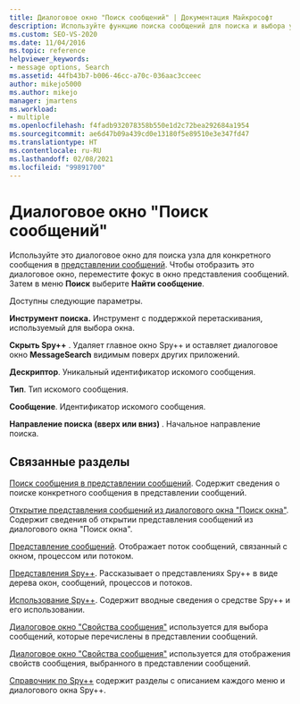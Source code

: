 ```yaml
---
title: Диалоговое окно "Поиск сообщений" | Документация Майкрософт
description: Используйте функцию поиска сообщений для поиска и выбора узла конкретного сообщения в представлении сообщений. Поиск можно выполнить по дескриптору, типу сообщения или идентификатору сообщения.
ms.custom: SEO-VS-2020
ms.date: 11/04/2016
ms.topic: reference
helpviewer_keywords:
- message options, Search
ms.assetid: 44fb43b7-b006-46cc-a70c-036aac3cceec
author: mikejo5000
ms.author: mikejo
manager: jmartens
ms.workload:
- multiple
ms.openlocfilehash: f4fadb932078358b550e1d2c72bea292684a1954
ms.sourcegitcommit: ae6d47b09a439cd0e13180f5e89510e3e347fd47
ms.translationtype: HT
ms.contentlocale: ru-RU
ms.lasthandoff: 02/08/2021
ms.locfileid: "99891700"
---
```

# <a name="message-search-dialog-box"></a>Диалоговое окно "Поиск сообщений"
Используйте это диалоговое окно для поиска узла для конкретного сообщения в [представлении сообщений](../debugger/messages-view.md). Чтобы отобразить это диалоговое окно, переместите фокус в окно представления сообщений. Затем в меню **Поиск** выберите **Найти сообщение**.

 Доступны следующие параметры.

 **Инструмент поиска.** Инструмент с поддержкой перетаскивания, используемый для выбора окна.

 **Скрыть Spy++** . Удаляет главное окно Spy++ и оставляет диалоговое окно **MessageSearch** видимым поверх других приложений.

 **Дескриптор**. Уникальный идентификатор искомого сообщения.

 **Тип**. Тип искомого сообщения.

 **Сообщение**. Идентификатор искомого сообщения.

 **Направление поиска (вверх или вниз)** . Начальное направление поиска.

## <a name="related-sections"></a>Связанные разделы
 [Поиск сообщения в представлении сообщений](../debugger/how-to-search-for-a-message-in-messages-view.md). Содержит сведения о поиске конкретного сообщения в представлении сообщений.

 [Открытие представления сообщений из диалогового окна "Поиск окна"](../debugger/how-to-open-messages-view-from-find-window.md). Содержит сведения об открытии представления сообщений из диалогового окна "Поиск окна".

 [Представление сообщений](../debugger/messages-view.md). Отображает поток сообщений, связанный с окном, процессом или потоком.

 [Представления Spy++](../debugger/spy-increment-views.md). Рассказывает о представлениях Spy++ в виде дерева окон, сообщений, процессов и потоков.

 [Использование Spy++](../debugger/using-spy-increment.md). Содержит вводные сведения о средстве Spy++ и его использовании.

 [Диалоговое окно "Свойства сообщения"](../debugger/message-options-dialog-box.md) используется для выбора сообщений, которые перечислены в представлении сообщений.

 [Диалоговое окно "Свойства сообщения"](../debugger/message-properties-dialog-box.md) используется для отображения свойств сообщения, выбранного в представлении сообщений.

 [Справочник по Spy++](../debugger/spy-increment-reference.md) содержит разделы с описанием каждого меню и диалогового окна Spy++.